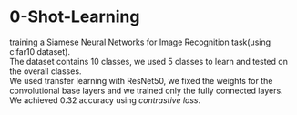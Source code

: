 # 0-Shot-Learning  
training a Siamese Neural Networks for Image Recognition task(using cifar10 dataset).  
The dataset contains 10 classes, we used 5 classes to learn and tested on the overall classes.  
We used transfer learning with ResNet50, we fixed the weights for the convolutional base layers and we trained only the fully connected layers.  
We achieved 0.32 accuracy using _contrastive loss_.  
